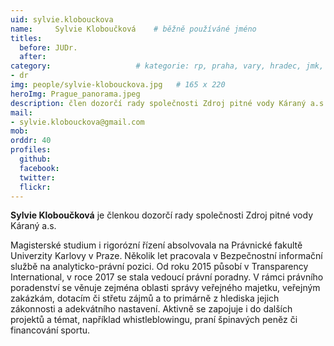 ```yaml
---
uid: sylvie.klobouckova
name:     Sylvie Kloboučková  	# běžně používáné jméno
titles:
  before: JUDr.
  after: 
category:                 	# kategorie: rp, praha, vary, hradec, jmk, senat
- dr
img: people/sylvie-klobouckova.jpg   # 165 x 220
heroImg: Prague_panorama.jpeg
description: člen dozorčí rady společnosti Zdroj pitné vody Káraný a.s.  	# kratký popis, max 160 znaků
mail:
- sylvie.klobouckova@gmail.com
mob:
orddr: 40
profiles:
  github:       
  facebook:    
  twitter: 		  
  flickr:		  
---
```


**Sylvie Kloboučková** je členkou dozorčí rady společnosti Zdroj pitné vody Káraný a.s. 

Magisterské studium i rigorózní řízení absolvovala na Právnické fakultě Univerzity Karlovy v Praze. Několik let pracovala v Bezpečnostní informační službě na analyticko-právní pozici. Od roku 2015 působí v Transparency International, v roce 2017 se stala vedoucí právní poradny. V rámci právního poradenství se věnuje zejména oblasti správy veřejného majetku, veřejným zakázkám, dotacím či střetu zájmů a to primárně z hlediska jejich zákonnosti a adekvátního nastavení. Aktivně se zapojuje i do dalších projektů a témat, například whistleblowingu, praní špinavých peněz či financování sportu. 

